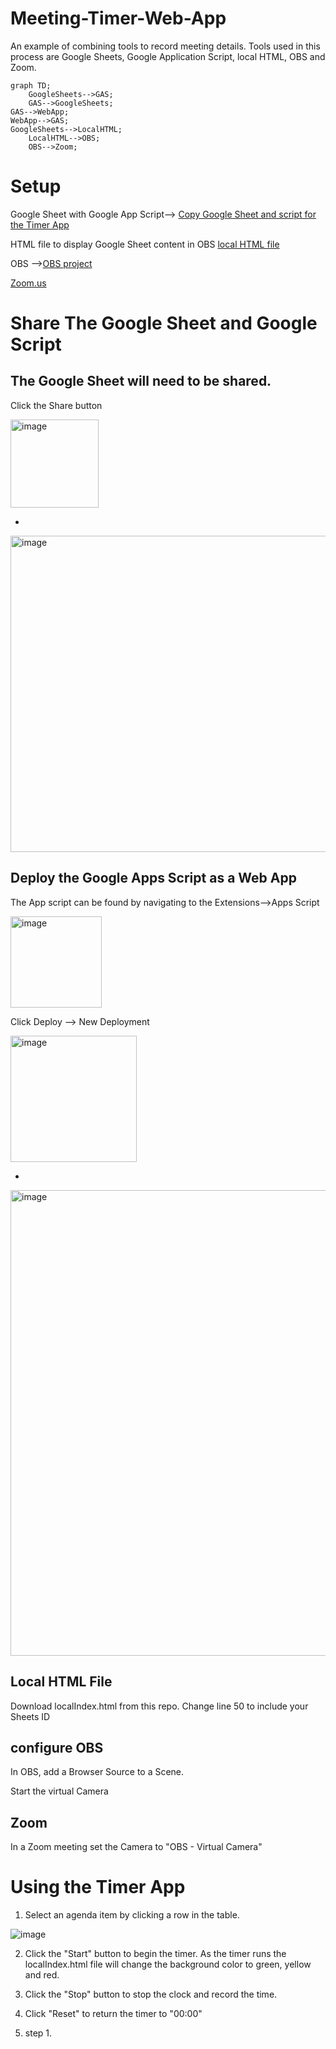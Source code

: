 # Meeting-Timer-Web-App
An example of combining tools to record meeting details. Tools used in this process are Google Sheets, Google Application Script, local HTML, OBS and Zoom.

```mermaid
graph TD;
    GoogleSheets-->GAS;
    GAS-->GoogleSheets;
GAS-->WebApp;
WebApp-->GAS;
GoogleSheets-->LocalHTML;
    LocalHTML-->OBS;
    OBS-->Zoom;
```

# Setup
Google Sheet with Google App Script--> [Copy Google Sheet and script for the Timer App](https://docs.google.com/spreadsheets/d/1YbaUzI7DMh1Orqz31gqL0c4pw2PeIC1uXLST0YoQpbw/copy)

HTML file to display Google Sheet content in OBS [local HTML file](https://github.com/UUoocl/Timer-Web-App/blob/main/localIndex.html)

OBS -->[OBS project](https://obsproject.com/)

[Zoom.us](https://zoom.us/)

# Share The Google Sheet and Google Script

## The Google Sheet will need to be shared. 
Click the Share button
  
<img width="141" alt="image" src="https://github.com/UUoocl/Timer-Web-App/assets/99063397/f6d37c2b-3f75-42b8-a90c-67125bc25c25">

- 
<img width="506" alt="image" src="https://github.com/UUoocl/Timer-Web-App/assets/99063397/d0d3ac97-0c67-458c-a10a-27185b552883">

## Deploy the Google Apps Script as a Web App
The App script can be found by navigating to the Extensions-->Apps Script

<img width="146" alt="image" src="https://github.com/UUoocl/Timer-Web-App/assets/99063397/1adeb390-8b2e-4db8-a4d7-dcbbcefd3843">

Click Deploy --> New Deployment

<img width="202" alt="image" src="https://github.com/UUoocl/Timer-Web-App/assets/99063397/7003f484-51b4-49f4-a5af-db43620bbc12">

-

<img width="745" alt="image" src="https://github.com/UUoocl/Timer-Web-App/assets/99063397/356ba775-a84e-49b7-b879-4a0316114e9d">

## Local HTML File

Download localIndex.html from this repo.  Change line 50 to include your Sheets ID

## configure OBS

In OBS, add a Browser Source to a Scene. 

Start the virtual Camera

## Zoom

In a Zoom meeting set the Camera to "OBS - Virtual Camera"

# Using the Timer App

1. Select an agenda item by clicking a row in the table. 

![image](https://github.com/UUoocl/Timer-Web-App/assets/99063397/e7392fb1-6539-4378-8a71-4fd0cf01689c)

2. Click the "Start" button to begin the timer. As the timer runs the localIndex.html file will change the background color to green, yellow and red.

3. Click the "Stop" button to stop the clock and record the time.  

4. Click "Reset" to return the timer to "00:00"

5. step 1. 

